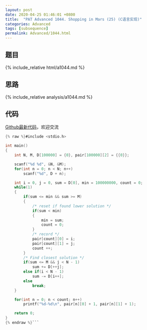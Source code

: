 ```yaml
---
layout: post
date: 2020-04-25 01:46:01 +0800
title:  "PAT Advanced 1044. Shopping in Mars (25) (C语言实现)"
categories: Advanced
tags: [subsequence]
permalink: Advanced/1044.html
---
```


## 题目

{% include_relative html/a1044.md %}

## 思路

{% include_relative analysis/a1044.md %}

## 代码

[Github最新代码](https://github.com/OliverLew/PAT/blob/master/PATAdvanced/1044.c)，欢迎交流

```c
{% raw %}#include <stdio.h>

int main()
{
    int N, M, D[100000] = {0}, pair[100000][2] = {{0}};

    scanf("%d %d", &N, &M);
    for(int n = 0; n < N; n++)
        scanf("%d", D + n);

    int i = 0, j = 0, sum = D[0], min = 100000000, count = 0;
    while(1)
    {
        if(sum <= min && sum >= M)
        {
            /* reset if found lower solution */
            if(sum < min)
            {
                min = sum;
                count = 0;
            }
            /* record */
            pair[count][0] = i;
            pair[count][1] = j;
            count ++;
        }
        /* Find closest solution */
        if(sum <= M && j < N - 1)
            sum += D[++j];
        else if(i < N - 1)
            sum -= D[i++];
        else
            break;
    }

    for(int n = 0; n < count; n++)
        printf("%d-%d\n", pair[n][0] + 1, pair[n][1] + 1);

    return 0;
}
{% endraw %}```